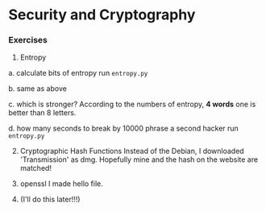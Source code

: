 # Security and Cryptography

### Exercises

1. Entropy

a. calculate bits of entropy
   run `entropy.py`

b. same as above
   
c. which is stronger?
   According to the numbers of entropy, **4 words** one is better than 8 letters.

d. how many seconds to break by 10000 phrase a second hacker
   run `entropy.py`

2. Cryptographic Hash Functions
   Instead of the Debian, I downloaded 'Transmission' as dmg.
   Hopefully mine and the hash on the website are matched!

3. openssl
   I made hello file.

4. (I'll do this later!!!)